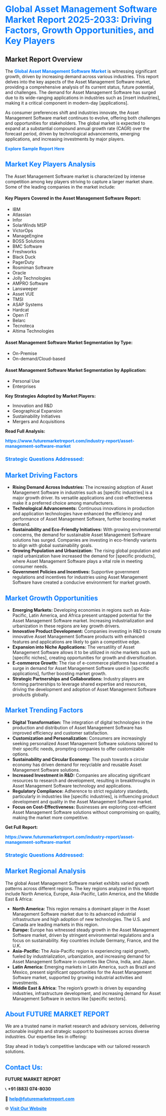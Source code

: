<h1 style="color: #007BFF;">Global Asset Management Software Market Report 2025-2033: Driving Factors, Growth Opportunities, and Key Players</h1>

<section id="overview">
<h2>Market Report Overview</h2>
<p>The <a href="https://www.futuremarketreport.com/industry-report/asset-management-software-market" style="color: #007BFF; text-decoration: none;"><strong>Global Asset Management Software Market</strong></a> is witnessing significant growth, driven by increasing demand across various industries. This report delves into the key aspects of the Asset Management Software market, providing a comprehensive analysis of its current status, future potential, and challenges. The demand for Asset Management Software has surged due to its wide-ranging applications in industries such as [insert industries], making it a critical component in modern-day [applications].</p>
<p>As consumer preferences shift and industries innovate, the Asset Management Software market continues to evolve, offering both challenges and opportunities for stakeholders. The global market is expected to expand at a substantial compound annual growth rate (CAGR) over the forecast period, driven by technological advancements, emerging applications, and increasing investments by major players.</p>
</section>

<section id="overview">
<p><a href="https://www.futuremarketreport.com/request-sample/reportId=106469" style="color: #007BFF; text-decoration: none;"><strong>Explore Sample Report Here</strong></a></p>
</section>

<section id="key-players">
<h2 style="color: #007BFF;">Market Key Players Analysis</h2>
<p>The Asset Management Software market is characterized by intense competition among key players striving to capture a larger market share. Some of the leading companies in the market include:</p>
<h4>Key Players Covered in the Asset Management Software Report:</h4>
<ul><li>IBM</li><li>Atlassian</li><li>Infor</li><li>SolarWinds MSP</li><li>VictorOps</li><li>ManageEngine</li><li>BOSS Solutions</li><li>BMC Software</li><li>Freshworks</li><li>Black Duck</li><li>PagerDuty</li><li>Rosmiman Software</li><li>Oracle</li><li>Jolly Technologies</li><li>AMPRO Software</li><li>Lansweeper</li><li>Asset VUE</li><li>TMSI</li><li>ASAP Systems</li><li>Hardcat</li><li>Open iT</li><li>Belarc</li><li>Tecnoteca</li><li>Altima Technologies</li></ul>
<h4>Asset Management Software Market Segmentation by Type:</h4>
<ul><li>On-Premise</li><li>On-demand/Cloud-based</li></ul>

<h4>Asset Management Software Market Segmentation by Application:</h4>
<ul><li>Personal Use</li><li>Enterprises</li></ul>
<p><strong>Key Strategies Adopted by Market Players:</strong></p>
<ul>
<li>Innovation and R&D</li>
<li>Geographical Expansion</li>
<li>Sustainability Initiatives</li>
<li>Mergers and Acquisitions</li>
</ul>
</section>

<section>
<p><strong>Read Full Analysis: </strong></p><a href="https://www.futuremarketreport.com/industry-report/asset-management-software-market" style="color: #007BFF; text-decoration: none;"><strong>https://www.futuremarketreport.com/industry-report/asset-management-software-market</strong></a>
<h3 style="color: #007BFF;">Strategic Questions Addressed:</h3>
</section>

<section id="driving-factors">
<h2 style="color: #007BFF;">Market Driving Factors</h2>
<ul>
<li><strong>Rising Demand Across Industries:</strong> The increasing adoption of Asset Management Software in industries such as [specific industries] is a major growth driver. Its versatile applications and cost-effectiveness make it a preferred choice among manufacturers.</li>
<li><strong>Technological Advancements:</strong> Continuous innovations in production and application technologies have enhanced the efficiency and performance of Asset Management Software, further boosting market demand.</li>
<li><strong>Sustainability and Eco-Friendly Initiatives:</strong> With growing environmental concerns, the demand for sustainable Asset Management Software solutions has surged. Companies are investing in eco-friendly variants to align with global sustainability goals.</li>
<li><strong>Growing Population and Urbanization:</strong> The rising global population and rapid urbanization have increased the demand for [specific products], where Asset Management Software plays a vital role in meeting consumer needs.</li>
<li><strong>Government Policies and Incentives:</strong> Supportive government regulations and incentives for industries using Asset Management Software have created a conducive environment for market growth.</li>
</ul>
</section>

<section id="growth-opportunities">
<h2 style="color: #007BFF;">Market Growth Opportunities</h2>
<ul>
<li><strong>Emerging Markets:</strong> Developing economies in regions such as Asia-Pacific, Latin America, and Africa present untapped potential for the Asset Management Software market. Increasing industrialization and urbanization in these regions are key growth drivers.</li>
<li><strong>Innovative Product Development:</strong> Companies investing in R&D to create innovative Asset Management Software products with enhanced features and applications are likely to gain a competitive edge.</li>
<li><strong>Expansion into Niche Applications:</strong> The versatility of Asset Management Software allows it to be utilized in niche markets such as [specific niches], creating opportunities for growth and diversification.</li>
<li><strong>E-commerce Growth:</strong> The rise of e-commerce platforms has created a surge in demand for Asset Management Software used in [specific applications], further boosting market growth.</li>
<li><strong>Strategic Partnerships and Collaborations:</strong> Industry players are forming partnerships to leverage shared expertise and resources, driving the development and adoption of Asset Management Software products globally.</li>
</ul>
</section>

<section id="trending-factors">
<h2 style="color: #007BFF;">Market Trending Factors</h2>
<ul>
<li><strong>Digital Transformation:</strong> The integration of digital technologies in the production and distribution of Asset Management Software has improved efficiency and customer satisfaction.</li>
<li><strong>Customization and Personalization:</strong> Consumers are increasingly seeking personalized Asset Management Software solutions tailored to their specific needs, prompting companies to offer customizable options.</li>
<li><strong>Sustainability and Circular Economy:</strong> The push towards a circular economy has driven demand for recyclable and reusable Asset Management Software solutions.</li>
<li><strong>Increased Investment in R&D:</strong> Companies are allocating significant resources to research and development, resulting in breakthroughs in Asset Management Software technology and applications.</li>
<li><strong>Regulatory Compliance:</strong> Adherence to strict regulatory standards, particularly in industries like [specific industries], is influencing product development and quality in the Asset Management Software market.</li>
<li><strong>Focus on Cost-Effectiveness:</strong> Businesses are exploring cost-efficient Asset Management Software solutions without compromising on quality, making the market more competitive.</li>
</ul>
</section>

<section>
<p><strong>Get Full Report: </strong></p><a href="https://www.futuremarketreport.com/industry-report/asset-management-software-market" style="color: #007BFF; text-decoration: none;"><strong>https://www.futuremarketreport.com/industry-report/asset-management-software-market</strong></a>
<h3 style="color: #007BFF;">Strategic Questions Addressed:</h3>
</section>


<section id="regional-analysis">
<h2 style="color: #007BFF;">Market Regional Analysis</h2>
<p>The global Asset Management Software market exhibits varied growth patterns across different regions. The key regions analyzed in this report include North America, Europe, Asia-Pacific, Latin America, and the Middle East & Africa:</p>
<ul>
<li><strong>North America:</strong> This region remains a dominant player in the Asset Management Software market due to its advanced industrial infrastructure and high adoption of new technologies. The U.S. and Canada are leading markets in this region.</li>
<li><strong>Europe:</strong> Europe has witnessed steady growth in the Asset Management Software market, driven by stringent environmental regulations and a focus on sustainability. Key countries include Germany, France, and the U.K.</li>
<li><strong>Asia-Pacific:</strong> The Asia-Pacific region is experiencing rapid growth, fueled by industrialization, urbanization, and increasing demand for Asset Management Software in countries like China, India, and Japan.</li>
<li><strong>Latin America:</strong> Emerging markets in Latin America, such as Brazil and Mexico, present significant opportunities for the Asset Management Software market, supported by growing industrial activities and investments.</li>
<li><strong>Middle East & Africa:</strong> The region’s growth is driven by expanding industries, infrastructure development, and increasing demand for Asset Management Software in sectors like [specific sectors].</li>
</ul>
</section>

<footer>
<h2 style="color: #007BFF;">About FUTURE MARKET REPORT</h2>
<p>We are a trusted name in market research and advisory services, delivering actionable insights and strategic support to businesses across diverse industries. Our expertise lies in offering:</p>

<p>Stay ahead in today’s competitive landscape with our tailored research solutions.</p>

<h2 style="color: #007BFF;">Contact Us:</h2>
<p><strong>FUTURE MARKET REPORT</strong></p>
<p>📞 <strong>+91 (883) 074-8030</strong></p>
<p>📧 <strong><a href="mailto:help@futuremarketreport.com" style="color: #007BFF;">help@futuremarketreport.com</a></strong></p>
<p>🌐 <strong><a href="https://www.futuremarketreport.com/" style="color: #007BFF;">Visit Our Website</a></strong></p>
</footer>